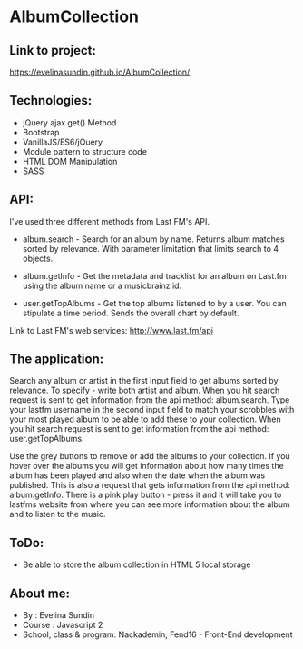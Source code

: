 # AlbumCollection
## Link to project:

https://evelinasundin.github.io/AlbumCollection/

## Technologies:

* jQuery ajax get() Method
* Bootstrap
* VanillaJS/ES6/jQuery
* Module pattern to structure code 
* HTML DOM Manipulation
* SASS

## API: 

I've used three different methods from Last FM's API. 

* album.search - Search for an album by name. Returns album matches sorted by relevance. With parameter limitation that limits search to 4 objects.

* album.getInfo - Get the metadata and tracklist for an album on Last.fm using the album name or a musicbrainz id.

* user.getTopAlbums - Get the top albums listened to by a user. You can stipulate a time period. Sends the overall chart by default.

Link to Last FM's web services: http://www.last.fm/api


## The application:

Search any album or artist in the first input field to get albums sorted by relevance. To specify - write both artist and album. When you hit search request is sent to get information from the api method: album.search. 
Type your lastfm username in the second input field to match your scrobbles with your most played album to be able to add these to your collection.  When you hit search request is sent to get information from the api method: user.getTopAlbums. 

Use the grey buttons to remove or add the albums to your collection. 
If you hover over the albums you will get information about how many times the album has been played and also when the date when the album was published. This is also a request that gets information from the api method: album.getInfo.
There is a pink play button - press it and it will take you to lastfms website from where you can see more information about the album and to listen to the music. 

## ToDo: 

* Be able to store the album collection in HTML 5 local storage 


## About me:
 
* By : Evelina Sundin 
* Course : Javascript 2
* School, class & program: Nackademin, Fend16 - Front-End development 
